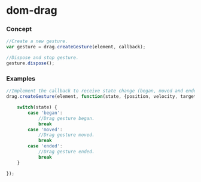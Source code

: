 # dom-drag


### Concept

```javascript
//Create a new gesture.
var gesture = drag.createGesture(element, callback);
```

```javascript
//Dispose and stop gesture.
gesture.dispose();
```

### Examples

```javascript
//Implement the callback to receive state change (began, moved and ended), position and velocity of current event.
drag.createGesture(element, function(state, {position, velocity, target}) {

	switch(state) {
		case 'began':
			//Drag gesture began.
			break
		case 'moved':
			//Drag gesture moved.
			break
		case 'ended':
			//Drag gesture ended.
			break
	}

});
```